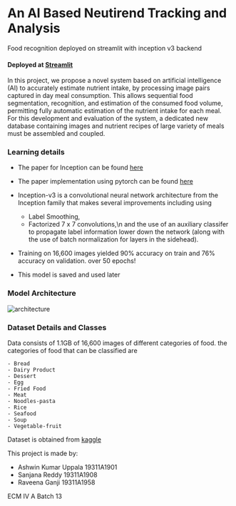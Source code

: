 # An AI Based Neutirend Tracking and Analysis
Food recognition deployed on streamlit with inception v3 backend
#### Deployed at [Streamlit](https://ashwinexe-fyp-f00d-recog-inception-bhdsz4.streamlit.app/)


In this project, we propose a novel system based on artificial intelligence (AI) to accurately estimate nutrient intake, by processing image pairs captured in day meal consumption. This allows sequential food segmentation, recognition, and estimation of the consumed food volume, permitting fully automatic estimation of the nutrient intake for each meal. For this development and evaluation of the system, a dedicated new database containing images and nutrient recipes of large variety of meals must be assembled and coupled.

### Learning details
- The paper for Inception can be found [here](https://arxiv.org/abs/1512.00567v3)

- The paper implementation using pytorch can be found [here](https://github.com/pytorch/vision/blob/6db1569c89094cf23f3bc41f79275c45e9fcb3f3/torchvision/models/inception.py#L64)

- Inception-v3 is a convolutional neural network architecture from the Inception family that makes several improvements including using 
  - Label Smoothing,
  - Factorized 7 x 7 convolutions,\n 
  and the use of an auxiliary classifer to propagate label information lower down the network (along with the use of batch normalization for layers in the sidehead).
- Training on 16,600 images yielded 90% accuracy on train and 76% accuracy on validation. over 50 epochs!
- This model is saved and used later

### Model Architecture

![architecture](https://github.com/sirreajohn/F00d_recognition/blob/master/inception_2.png)
### Dataset Details and Classes
Data consists of 1.1GB of 16,600 images of different categories of food.
the categories of food that can be classified are 

    - Bread
    - Dairy Product
    - Dessert
    - Egg
    - Fried Food
    - Meat
    - Noodles-pasta
    - Rice
    - Seafood
    - Soup
    - Vegetable-fruit
    
Dataset is obtained from [kaggle](https://www.kaggle.com/trolukovich/food11-image-dataset)

This project is made by:
- Ashwin Kumar Uppala 19311A1901
- Sanjana Reddy 19311A1908
- Raveena Ganji 19311A1958

ECM IV A Batch 13
